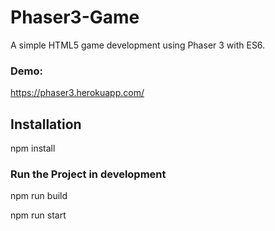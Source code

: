 # Phaser3-Game
A simple HTML5 game development using Phaser 3 with ES6.

### Demo:
https://phaser3.herokuapp.com/

## Installation
npm install

### Run the Project in development
npm run build

npm run start


